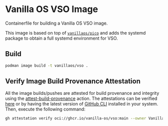 # Vanilla OS VSO Image

Containerfile for building a Vanilla OS VSO image.

This image is based on top of [`vanillaos/pico`](https://github.com/Vanilla-OS/pico-image/pkgs/container/pico) and adds the systemd package to obtain a full systemd environment for VSO.

## Build

```bash
podman image build -t vanillaos/vso .
```

## Verify Image Build Provenance Attestation

All the image builds/pushes are attested for build provenance and integrity using the [attest-build-provenance](https://github.com/actions/attest-build-provenance) action. The attestations can be verified [here](https://github.com/Vanilla-OS/dev-image/attestations) or by having the latest version of [GitHub CLI](https://github.com/cli/cli/releases/latest) installed in your system. Then, execute the following command:

```sh
gh attestation verify oci://ghcr.io/vanilla-os/vso:main --owner Vanilla-OS
```
